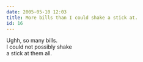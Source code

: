```yaml
---
date: 2005-05-10 12:03
title: More bills than I could shake a stick at.
id: 16
---
```

Ughh, so many bills.<br>
I could not possibly shake<br>
a stick at them all.
